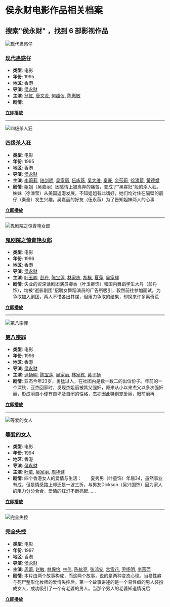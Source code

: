 # 侯永财电影作品相关档案

## 搜索"侯永财" ，找到 **6** 部影视作品

![现代蛊惑仔](https://pic3.yzzyimages.com/upload/vod/2022-06-09/16547591941.jpg)

### [现代蛊惑仔](https://pic3.yzzyimages.com/upload/vod/detail/id/21172.html "现代蛊惑仔")

- **类型**: 电影
- **年份**: 1995
- **地区**: 香港
- **导演**: [侯永财](https://pic3.yzzyimages.com/upload/vod/search/director/%E4%BE%AF%E6%B0%B8%E8%B4%A2.html)
- **主演**: [翁虹](https://pic3.yzzyimages.com/upload/vod/search/actor/%E7%BF%81%E8%99%B9.html), [唐文龙](https://pic3.yzzyimages.com/upload/vod/search/actor/%E5%94%90%E6%96%87%E9%BE%99.html), [何超仪](https://pic3.yzzyimages.com/upload/vod/search/actor/%E4%BD%95%E8%B6%85%E4%BB%AA.html), [陈惠敏](https://pic3.yzzyimages.com/upload/vod/search/actor/%E9%99%88%E6%83%A0%E6%95%8F.html)
- **剧情**: 

[**立即播放**](https://pic3.yzzyimages.com/upload/vod/play/id/21172/sid/1/nid/1.html "立刻播放现代蛊惑仔")

---

![四级杀人狂](https://pic3.yzzyimages.com/upload/vod/2022-06-08/16546908931.jpg)

### [四级杀人狂](https://pic3.yzzyimages.com/upload/vod/detail/id/21016.html "四级杀人狂")

- **类型**: 电影
- **年份**: 1995
- **地区**: 香港
- **导演**: [侯永财](https://pic3.yzzyimages.com/upload/vod/search/director/%E4%BE%AF%E6%B0%B8%E8%B4%A2.html)
- **主演**: [李莉莉](https://pic3.yzzyimages.com/upload/vod/search/actor/%E6%9D%8E%E8%8E%89%E8%8E%89.html), [陆剑明](https://pic3.yzzyimages.com/upload/vod/search/actor/%E9%99%86%E5%89%91%E6%98%8E.html), [吴家丽](https://pic3.yzzyimages.com/upload/vod/search/actor/%E5%90%B4%E5%AE%B6%E4%B8%BD.html), [伍咏薇](https://pic3.yzzyimages.com/upload/vod/search/actor/%E4%BC%8D%E5%92%8F%E8%96%87.html), [吴大维](https://pic3.yzzyimages.com/upload/vod/search/actor/%E5%90%B4%E5%A4%A7%E7%BB%B4.html), [秦豪](https://pic3.yzzyimages.com/upload/vod/search/actor/%E7%A7%A6%E8%B1%AA.html), [余莎莉](https://pic3.yzzyimages.com/upload/vod/search/actor/%E4%BD%99%E8%8E%8E%E8%8E%89.html), [徐濠萦](https://pic3.yzzyimages.com/upload/vod/search/actor/%E5%BE%90%E6%BF%A0%E8%90%A6.html), [黄德斌](https://pic3.yzzyimages.com/upload/vod/search/actor/%E9%BB%84%E5%BE%B7%E6%96%8C.html)
- **剧情**: 姐姐（吴嘉丽）因感情上被离弃的痛苦，变成了“黑寡妇”般的杀人狂。妹妹（徐濠莹）从美国返港发展，不知姐姐有此嗜好，她们均对住在隔壁的靓仔（秦豪）发生兴趣。吴嘉丽的好友（伍永薇）为了告知姐妹两人的心事

[**立即播放**](https://pic3.yzzyimages.com/upload/vod/play/id/21016/sid/1/nid/1.html "立刻播放四级杀人狂")

---

![鬼剧院之惊青艳女郎](https://pic3.yzzyimages.com/upload/vod/2022-06-08/16546802441.jpg)

### [鬼剧院之惊青艳女郎](https://pic3.yzzyimages.com/upload/vod/detail/id/21000.html "鬼剧院之惊青艳女郎")

- **类型**: 电影
- **年份**: 1996
- **地区**: 香港
- **导演**: [侯永财](https://pic3.yzzyimages.com/upload/vod/search/director/%E4%BE%AF%E6%B0%B8%E8%B4%A2.html)
- **主演**: [叶玉卿](https://pic3.yzzyimages.com/upload/vod/search/actor/%E5%8F%B6%E7%8E%89%E5%8D%BF.html), [彭丹](https://pic3.yzzyimages.com/upload/vod/search/actor/%E5%BD%AD%E4%B8%B9.html), [陈宝莲](https://pic3.yzzyimages.com/upload/vod/search/actor/%E9%99%88%E5%AE%9D%E8%8E%B2.html), [林家栋](https://pic3.yzzyimages.com/upload/vod/search/actor/%E6%9E%97%E5%AE%B6%E6%A0%8B.html), [胡枫](https://pic3.yzzyimages.com/upload/vod/search/actor/%E8%83%A1%E6%9E%AB.html), [夏萍](https://pic3.yzzyimages.com/upload/vod/search/actor/%E5%A4%8F%E8%90%8D.html), [吴家辉](https://pic3.yzzyimages.com/upload/vod/search/actor/%E5%90%B4%E5%AE%B6%E8%BE%89.html)
- **剧情**: 失业的资深话剧团演员卿香（叶玉卿饰）和国内舞蹈学生大丹（彭丹饰），均被“逝影剧团”招聘女舞蹈演员的广告所吸引，毅然前往参加面试。为争取加入剧团，两人不惜各出其谋，但用力争取的结果，却换来许多离奇荒

[**立即播放**](https://pic3.yzzyimages.com/upload/vod/play/id/21000/sid/1/nid/1.html "立刻播放鬼剧院之惊青艳女郎")

---

![第八宗罪](https://pic3.yzzyimages.com/upload/vod/2022-05-17/16527799061.jpg)

### [第八宗罪](https://pic3.yzzyimages.com/upload/vod/detail/id/16556.html "第八宗罪")

- **类型**: 电影
- **年份**: 1996
- **地区**: 香港
- **导演**: [侯永财](https://pic3.yzzyimages.com/upload/vod/search/director/%E4%BE%AF%E6%B0%B8%E8%B4%A2.html)
- **主演**: [尹扬明](https://pic3.yzzyimages.com/upload/vod/search/actor/%E5%B0%B9%E6%89%AC%E6%98%8E.html), [陈宝莲](https://pic3.yzzyimages.com/upload/vod/search/actor/%E9%99%88%E5%AE%9D%E8%8E%B2.html), [吴家丽](https://pic3.yzzyimages.com/upload/vod/search/actor/%E5%90%B4%E5%AE%B6%E4%B8%BD.html), [林家栋](https://pic3.yzzyimages.com/upload/vod/search/actor/%E6%9E%97%E5%AE%B6%E6%A0%8B.html), [黄子扬](https://pic3.yzzyimages.com/upload/vod/search/actor/%E9%BB%84%E5%AD%90%E6%89%AC.html)
- **剧情**: 亚杰今年23岁，勇猛过人，在社团内是数一数二的出位份子。年前的一个深秋，亚杰回家时，发现杰姐丽被其父强奸，原来从小以来杰父以多次强奸丽，形成丽自小便有自卑及自闭的性格，杰亦因此特别宠爱丽，眼前丽再

[**立即播放**](https://pic3.yzzyimages.com/upload/vod/play/id/16556/sid/1/nid/1.html "立刻播放第八宗罪")

---

![等爱的女人](https://pic3.yzzyimages.com/upload/vod/2022-05-17/16527789931.jpg)

### [等爱的女人](https://pic3.yzzyimages.com/upload/vod/detail/id/16549.html "等爱的女人")

- **类型**: 电影
- **年份**: 1994
- **地区**: 香港
- **导演**: [侯永财](https://pic3.yzzyimages.com/upload/vod/search/director/%E4%BE%AF%E6%B0%B8%E8%B4%A2.html)
- **主演**: [叶童](https://pic3.yzzyimages.com/upload/vod/search/actor/%E5%8F%B6%E7%AB%A5.html), [吴家丽](https://pic3.yzzyimages.com/upload/vod/search/actor/%E5%90%B4%E5%AE%B6%E4%B8%BD.html), [周华健](https://pic3.yzzyimages.com/upload/vod/search/actor/%E5%91%A8%E5%8D%8E%E5%81%A5.html)
- **剧情**: 四个香港女人的爱情与生活：　　夏秀男（叶童饰）年届34，虽然事业有成，但是情感路上却还是一波三折，与男友Dickson（吴兴国饰）因为家人的阻力分分合合，爱情的红灯不断亮起......

[**立即播放**](https://pic3.yzzyimages.com/upload/vod/play/id/16549/sid/1/nid/1.html "立刻播放等爱的女人")

---

![完全失控](https://pic3.yzzyimages.com/upload/vod/2022-05-17/16527563201.jpg)

### [完全失控](https://pic3.yzzyimages.com/upload/vod/detail/id/16424.html "完全失控")

- **类型**: 电影
- **年份**: 1997
- **地区**: 香港
- **导演**: [侯永财](https://pic3.yzzyimages.com/upload/vod/search/director/%E4%BE%AF%E6%B0%B8%E8%B4%A2.html)
- **主演**: [周蕾](https://pic3.yzzyimages.com/upload/vod/search/actor/%E5%91%A8%E8%95%BE.html), [赵敏](https://pic3.yzzyimages.com/upload/vod/search/actor/%E8%B6%99%E6%95%8F.html), [林保怡](https://pic3.yzzyimages.com/upload/vod/search/actor/%E6%9E%97%E4%BF%9D%E6%80%A1.html), [林伟](https://pic3.yzzyimages.com/upload/vod/search/actor/%E6%9E%97%E5%81%89.html), [陈紘亮](https://pic3.yzzyimages.com/upload/vod/search/actor/%E9%99%B3%E7%B4%98%E4%BA%AE.html), [张鸿安](https://pic3.yzzyimages.com/upload/vod/search/actor/%E5%BC%B5%E9%B4%BB%E5%AE%89.html), [宫雪花](https://pic3.yzzyimages.com/upload/vod/search/actor/%E5%AE%AE%E9%9B%AA%E8%8A%B1.html), [尹扬明](https://pic3.yzzyimages.com/upload/vod/search/actor/%E5%B0%B9%E6%89%AC%E6%98%8E.html), [李燕萍](https://pic3.yzzyimages.com/upload/vod/search/actor/%E6%9D%8E%E7%87%95%E8%90%8D.html)
- **剧情**: 本片由两个故事构成，而这两个故事，说的是两种变态心理。当易性癖与死尸整形化妆师的爱情失控后。第一个故事讲述的是一个易性癖的男人装扮成女人，成功吸引了一个有老婆的男人。当那个男人的老婆知道情况后

[**立即播放**](https://pic3.yzzyimages.com/upload/vod/play/id/16424/sid/1/nid/1.html "立刻播放完全失控")